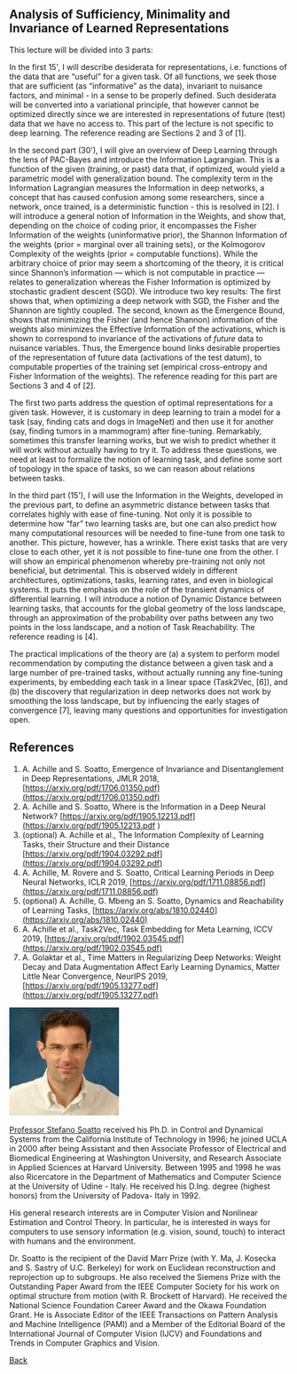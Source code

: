 ## Analysis of Sufficiency, Minimality and Invariance of Learned Representations
This lecture will be divided into 3 parts: 

In the first 15', I will describe desiderata for representations, i.e. functions of the data that are “useful” for a given task. Of all functions, we seek those that are sufficient (as “informative” as the data), invariant to nuisance factors, and minimal - in a sense to be properly defined. Such desiderata will be converted into a variational principle, that however cannot be optimized directly since we are interested in representations of future (test) data that we have no access to. This part of the lecture is not specific to deep learning. The reference reading are Sections 2 and 3 of [1].

In the second part (30'), I will give an overview of Deep Learning through the lens of PAC-Bayes and introduce the Information Lagrangian. This is a function of the given (training, or past) data that, if optimized, would yield a parametric model with generalization bound. The complexity term in the Information Lagrangian measures the Information in deep networks, a concept that has caused confusion among some researchers, since a network, once trained, is a deterministic function - this is resolved in [2]. I will introduce a general notion of Information in the Weights, and show that, depending on the choice of coding prior, it encompasses the Fisher Information of the weights (uninformative prior), the Shannon Information of the weights (prior = marginal over all training sets), or the Kolmogorov Complexity of the weights (prior = computable functions). While the arbitrary choice of prior may seem a shortcoming of the theory, it is critical since Shannon’s information — which is not computable in practice  — relates to generalization whereas the Fisher Information is optimized by stochastic gradient descent (SGD). We introduce two key results: The first shows that, when optimizing a deep network with SGD, the Fisher and the Shannon are tightly coupled. The second, known as the Emergence Bound, shows that minimizing the Fisher (and hence Shannon) information of the weights also  minimizes the Effective Information of the activations, which is shown to correspond to invariance of the activations of *future* data to nuisance variables. Thus, the Emergence bound links desirable properties of the representation of future data (activations of the test datum), to computable properties of the training set (empirical cross-entropy and Fisher Information of the weights). The reference reading for this part are Sections 3 and 4 of [2].

The first two parts address the question of optimal representations for a given task. However, it is customary in deep learning to train a model for a task (say, finding cats and dogs in ImageNet) and then use it for another (say, finding tumors in a mammogram) after fine-tuning. Remarkably, sometimes this transfer learning works, but we wish to predict whether it will work without actually having to try it. To address these questions, we need at least to formalize the notion of learning task, and define some sort of topology in the space of tasks, so we can reason about relations between tasks.

In the third part (15'), I will use the Information in the Weights, developed in the previous part, to define an asymmetric distance between tasks that correlates highly with ease of fine-tuning. Not only it is possible to determine how “far” two learning tasks are, but one can also predict how many computational resources will be needed to fine-tune from one task to another. This picture, however, has a wrinkle. There exist tasks that are very close to each other, yet it is not possible to fine-tune one from the other. I will show an empirical phenomenon whereby pre-training not only not beneficial, but detrimental. This  is observed widely in different architectures, optimizations, tasks, learning rates, and even in biological systems. It puts the emphasis on the role of the transient dynamics of differential learning. I will introduce a notion of Dynamic Distance between learning tasks, that accounts for the global geometry of the loss landscape, through an approximation of the probability over paths between any two points in the loss landscape, and a notion of Task Reachability.  The reference reading is [4].

The practical implications of the theory are (a) a system to perform model recommendation by computing the distance between a given task and a large number of pre-trained tasks, without actually running any fine-tuning experiments, by embedding each task in a linear space (Task2Vec, [6]), and (b) the discovery that regularization in deep networks does not work by smoothing the loss landscape, but by influencing the early stages of convergence [7], leaving many questions and opportunities for investigation open.



## References
1. A. Achille and S. Soatto, Emergence of Invariance and Disentanglement in Deep Representations, JMLR 2018, [https://arxiv.org/pdf/1706.01350.pdf](https://arxiv.org/pdf/1706.01350.pdf)
2. A. Achille and S. Soatto, Where is the Information in a Deep Neural Network? [https://arxiv.org/pdf/1905.12213.pdf](https://arxiv.org/pdf/1905.12213.pdf )
3. (optional) A. Achille et al., The Information Complexity of Learning Tasks, their Structure and their Distance [https://arxiv.org/pdf/1904.03292.pdf](https://arxiv.org/pdf/1904.03292.pdf)
4. A. Achille, M. Rovere and S. Soatto, Critical Learning Periods in Deep Neural Networks, ICLR 2019, [https://arxiv.org/pdf/1711.08856.pdf](https://arxiv.org/pdf/1711.08856.pdf)
5. (optional) A. Achille, G. Mbeng an S. Soatto, Dynamics and Reachability of Learning Tasks, [https://arxiv.org/abs/1810.02440](https://arxiv.org/abs/1810.02440)
6. A. Achille et al., Task2Vec, Task Embedding for Meta Learning, ICCV 2019, [https://arxiv.org/pdf/1902.03545.pdf](https://arxiv.org/pdf/1902.03545.pdf)
7. A. Golaktar et al., Time Matters in Regularizing Deep Networks: Weight Decay and Data Augmentation Affect Early Learning Dynamics, Matter Little Near Convergence, NeurIPS 2019, [https://arxiv.org/pdf/1905.13277.pdf](https://arxiv.org/pdf/1905.13277.pdf)



![Stefano Soatto](/assets/img/StefanoSoatto.jpg)  

[Professor Stefano Soatto](www.cs.ucla.edu/~soatto) received his Ph.D. in Control and Dynamical Systems from the California Institute of Technology in 1996; he joined UCLA in 2000 after being Assistant and then Associate Professor of Electrical and Biomedical Engineering at Washington University, and Research Associate in Applied Sciences at Harvard University. Between 1995 and 1998 he was also Ricercatore in the Department of Mathematics and Computer Science at the University of Udine - Italy. He received his D.Ing. degree (highest honors) from the University of Padova- Italy in 1992.

His general research interests are in Computer Vision and Nonlinear Estimation and Control Theory. In particular, he is interested in ways for computers to use sensory information (e.g. vision, sound, touch) to interact with humans and the environment.  

Dr. Soatto is the recipient of the David Marr Prize (with Y. Ma, J. Kosecka and S. Sastry of U.C. Berkeley) for work on Euclidean reconstruction and reprojection up to subgroups. He also received the Siemens Prize with the Outstanding Paper Award from the IEEE Computer Society for his work on optimal structure from motion (with R. Brockett of Harvard). He received the National Science Foundation Career Award and the Okawa Foundation Grant. He is Associate Editor of the IEEE Transactions on Pattern Analysis and Machine Intelligence (PAMI) and a Member of the Editorial Board of the International Journal of Computer Vision (IJCV) and Foundations and Trends in Computer Graphics and Vision.



[Back](./)
